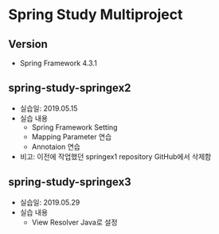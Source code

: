 # Spring Study Multiproject

## Version
- Spring Framework 4.3.1

## spring-study-springex2
- 실습일: 2019.05.15
- 실습 내용
    - Spring Framework Setting
    - Mapping Parameter 연습
    - Annotaion 연습
- 비고: 이전에 작업했던 springex1 repository GitHub에서 삭제함

## spring-study-springex3
- 실습일: 2019.05.29
- 실습 내용
    - View Resolver Java로 설정